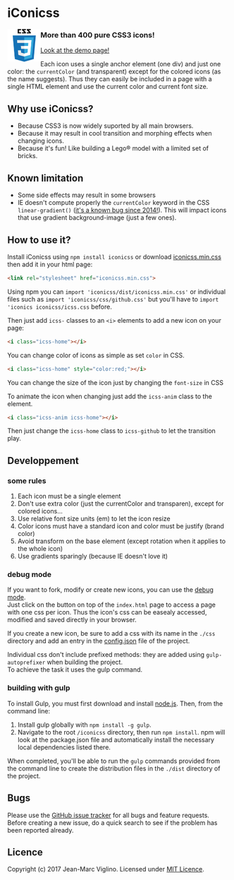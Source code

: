 # iConicss

<img src="https://raw.githubusercontent.com/github/explore/6c6508f34230f0ac0d49e847a326429eefbfc030/topics/css/css.png" width="75" align="left" />

### More than 400 pure CSS3 icons!
[Look at the demo page!](http://viglino.github.io/iconicss/)

Each icon uses a single anchor element (one div) and just one color: the `currentColor` (and transparent) except for the colored icons (as the name suggests). Thus they can easily be included in a page with a single HTML element and use the current color and current font size.

## Why use iConicss?

* Because CSS3 is now widely suported by all main browsers.
* Because it may result in cool transition and morphing effects when changing icons.
* Because it's fun! Like building a Lego:registered: model with a limited set of bricks.

## Known limitation
* Some side effects may result in some browsers
* IE doesn't compute properly the `currentColor` keyword in the CSS `linear-gradient()` 
([it's a known bug since 2014!](https://developer.microsoft.com/en-us/microsoft-edge/platform/issues/1328019/)).
This will impact icons that use gradient background-image (just a few ones).

## How to use it?

Install iConicss using `npm install iconicss` or download [iconicss.min.css](https://rawgit.com/Viglino/iconicss/master/dist/iconicss.min.css) then add it in your html page:
````html
<link rel="stylesheet" href="iconicss.min.css">
````
Using npm you can `import 'iconicss/dist/iconicss.min.css'` or individual files such as `import 'iconicss/css/github.css'` but you'll have to `import 'iconics iconicss/icss.css` before.

Then just add `icss-` classes to an `<i>` elements to add a new icon on your page:
````html
<i class="icss-home"></i>
````

You can change color of icons as simple as set `color` in CSS.
````html
<i class="icss-home" style="color:red;"></i>
````
You can change the size of the icon just by changing the `font-size` in CSS
  
To animate the icon when changing just add the `icss-anim` class to the element.
````html
<i class="icss-anim icss-home"></i>
````
Then just change the `icss-home` class to `icss-github` to let the transition play.

## Developpement

### some rules

1. Each icon must be a single element
2. Don't use extra color (just the currentColor and transparen), except for colored icons...
3. Use relative font size units (em) to let the icon resize 
4. Color icons must have a standard icon and color must be justify (brand color)
5. Avoid transform on the base element (except rotation when it applies to the whole icon)
6. Use gradients sparingly (because IE doesn't love it)

### debug mode

If you want to fork, modify or create new icons, you can use the [debug mode](https://viglino.github.io/iconicss/?debug&icon=bug).   
Just click on the button on top of the `index.html` page to access a page with one css per icon. Thus the icon's css can be easealy accessed, modified and saved directly in your browser.

If you create a new icon, be sure to add a css with its name in the `./css` directory and add an entry in the [config.json](https://github.com/Viglino/iconicss/blob/master/config.json) file of the project.

Individual css don't include prefixed methods: they are added using `gulp-autoprefixer` when building the project.     
To achieve the task it uses the gulp command. 

### building with gulp

To install Gulp, you must first download and install [node.js](https://nodejs.org/en/).
Then, from the command line:
1. Install gulp globally with `npm install -g gulp`.
2. Navigate to the root `/iconicss` directory, then run `npm install`. npm will look at the package.json file and automatically install the necessary local dependencies listed there.

When completed, you'll be able to run the `gulp` commands provided from the command line to create the distribution files in the `./dist` directory of the project.

## Bugs

Please use the [GitHub issue tracker](https://github.com/Viglino/iconicss/issues) for all bugs and feature requests. Before creating a new issue, do a quick search to see if the problem has been reported already.

## Licence
Copyright (c) 2017 Jean-Marc Viglino. Licensed under [MIT Licence](https://github.com/michaelmawhinney/elementary/blob/master/LICENSE).
